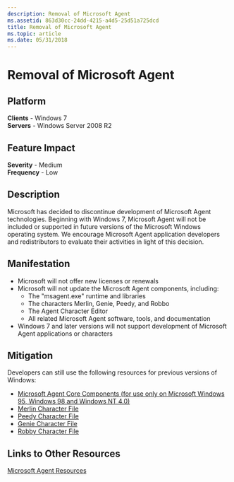 ```yaml
---
description: Removal of Microsoft Agent
ms.assetid: 863d30cc-24dd-4215-a4d5-25d51a725dcd
title: Removal of Microsoft Agent
ms.topic: article
ms.date: 05/31/2018
---
```


# Removal of Microsoft Agent

## Platform

**Clients** - Windows 7  
**Servers** - Windows Server 2008 R2  









## Feature Impact

 **Severity** - Medium  
**Frequency** - Low  


## Description

Microsoft has decided to discontinue development of Microsoft Agent technologies. Beginning with Windows 7, Microsoft Agent will not be included or supported in future versions of the Microsoft Windows operating system. We encourage Microsoft Agent application developers and redistributors to evaluate their activities in light of this decision.

## Manifestation

-   Microsoft will not offer new licenses or renewals
-   Microsoft will not update the Microsoft Agent components, including:
    -   The "msagent.exe" runtime and libraries
    -   The characters Merlin, Genie, Peedy, and Robbo
    -   The Agent Character Editor
    -   All related Microsoft Agent software, tools, and documentation
-   Windows 7 and later versions will not support development of Microsoft Agent applications or characters

## Mitigation

Developers can still use the following resources for previous versions of Windows:

-   [Microsoft Agent Core Components (for use only on Microsoft Windows 95, Windows 98 and Windows NT 4.0)](https://download.cnet.com/agent-2-0-core-components-self-installing-executable/3000-2206_4-10728316.html)
-   [Merlin Character File](https://download.cnet.com/agent-2-0-character-merlin-character-file/3000-2206_4-10728306.html)
-   [Peedy Character File](https://archive.org/download/Peedy/Peedy.exe)
-   [Genie Character File](https://download.cnet.com/agent-2-0-character-genie-character-file/3000-2206_4-10728304.html)
-   [Robby Character File](https://download.cnet.com/agent-2-0-character-robby-character-file/3000-2206_4-10728312.html)

## Links to Other Resources

<dl>

[Microsoft Agent Resources](https://support.microsoft.com/kb/969168)  
</dl>

 

 



